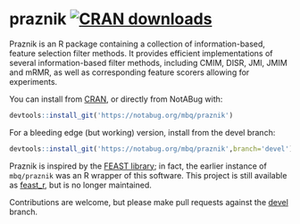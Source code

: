 # praznik [![CRAN downloads](https://cranlogs.r-pkg.org/badges/praznik)](https://cran.rstudio.com/web/packages/praznik/index.html) 

Praznik is an R package containing a collection of information-based, feature selection filter methods.
It provides efficient implementations of several information-based filter methods, including CMIM, DISR, JMI, JMIM and mRMR, as well as corresponding feature scorers allowing for experiments.

You can install from [CRAN](https://cran.r-project.org/package=praznik), or directly from NotABug with:

```r
devtools::install_git('https://notabug.org/mbq/praznik')
```

For a bleeding edge (but working) version, install from the devel branch:

```r
devtools::install_git('https://notabug.org/mbq/praznik',branch='devel')
```

Praznik is inspired by the [FEAST library](https://github.com/Craigacp/FEAST); in fact, the earlier instance of `mbq/praznik` was an R wrapper of this software. 
This project is still available as [feast_r](https://github.com/mbq/feast_r), but is no longer maintained.

Contributions are welcome, but please make pull requests against the [devel](https://notabug.org/mbq/praznik/src/devel) branch.
